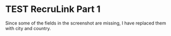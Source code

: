 # TEST RecruLink Part 1

Since some of the fields in the screenshot are missing, I have replaced them with city and country.

